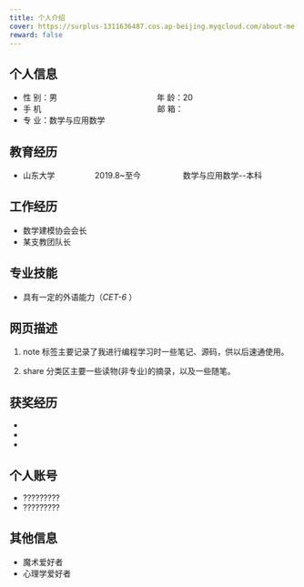 ```yaml
---
title: 个人介绍
cover: https://surplus-1311636487.cos.ap-beijing.myqcloud.com/about-me.jpg
reward: false
---
```


 <!-- <center>
     <h1>殇晓瑾</h1>
 </center> -->

## 个人信息 

* 性 别：男&emsp;&emsp;&emsp;&emsp;&emsp;&emsp;&emsp;&emsp;&emsp;&emsp;&emsp;&emsp;&ensp;年 龄：20  
* 手 机 &ensp;&ensp;&ensp;&ensp;&ensp;&ensp;&ensp;&ensp;&ensp;&emsp;&emsp;&emsp;&emsp;&emsp;&emsp;&ensp;&ensp;&ensp;&ensp;&ensp;&ensp;&ensp;    邮 箱：   
* 专 业：数学与应用数学 &emsp;&emsp;&emsp;&emsp;&emsp; 

## 教育经历

* 山东大学&emsp;&emsp;&emsp;&emsp;&emsp;2019.8~至今&emsp;&emsp;&emsp;&emsp;&emsp; 数学与应用数学--本科  

## 工作经历
* 数学建模协会会长    
* 某支教团队长    

## 专业技能
* 具有一定的外语能力（*CET-6* ）

## 网页描述

1.  note 标签主要记录了我进行编程学习时一些笔记、源码，供以后速通使用。

2. share 分类区主要一些读物(非专业)的摘录，以及一些随笔。

## 获奖经历
* 
* 
* 

## 个人账号 
* ?????????
* ?????????

## 其他信息 
* 魔术爱好者
* 心理学爱好者 

